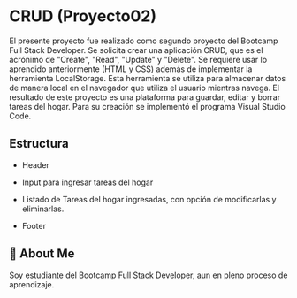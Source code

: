 # CRUD (Proyecto02)

El presente proyecto fue realizado como segundo proyecto del Bootcamp Full Stack Developer.
Se solicita crear una aplicación CRUD, que es el acrónimo de "Create", "Read", "Update" y "Delete".
Se requiere usar lo aprendido anteriormente (HTML y CSS) además de implementar la herramienta LocalStorage. Esta herramienta se utiliza para almacenar datos de manera local en el navegador que utiliza el usuario mientras navega. 
El resultado de este proyecto es una plataforma para guardar, editar y borrar tareas del hogar.
Para su creación se implementó el programa Visual Studio Code.


## Estructura

- Header

- Input para ingresar tareas del hogar

- Listado de Tareas del hogar ingresadas, con opción de modificarlas y eliminarlas. 

- Footer


## 🚀 About Me
Soy estudiante del Bootcamp Full Stack Developer, aun en pleno proceso de aprendizaje.

